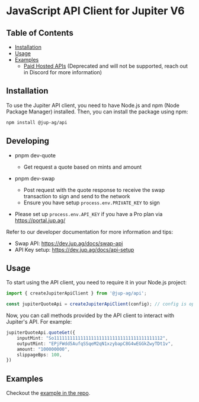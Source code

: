 # JavaScript API Client for Jupiter V6

## Table of Contents

- [Installation](#installation)
- [Usage](#usage)
- [Examples](#examples)
  - [Paid Hosted APIs](#paid-hosted-apis) (Deprecated and will not be supported, reach out in Discord for more information)

## Installation

To use the Jupiter API client, you need to have Node.js and npm (Node Package Manager) installed. Then, you can install the package using npm:

```bash
npm install @jup-ag/api
```

## Developing

- pnpm dev-quote
  - Get request a quote based on mints and amount
- pnpm dev-swap
  - Post request with the quote response to receive the swap transaction to sign and send to the network
  - Ensure you have setup `process.env.PRIVATE_KEY` to sign
 
- Please set up `process.env.API_KEY` if you have a Pro plan via https://portal.jup.ag/

Refer to our developer documentation for more information and tips:
- Swap API: https://dev.jup.ag/docs/swap-api
- API Key setup: https://dev.jup.ag/docs/api-setup

## Usage

To start using the API client, you need to require it in your Node.js project:

```typescript
import { createJupiterApiClient } from '@jup-ag/api';

const jupiterQuoteApi = createJupiterApiClient(config); // config is optional

```

Now, you can call methods provided by the API client to interact with Jupiter's API. For example:

```typescript
jupiterQuoteApi.quoteGet({
    inputMint: "So11111111111111111111111111111111111111112",
    outputMint: "EPjFWdd5AufqSSqeM2qN1xzybapC8G4wEGGkZwyTDt1v",
    amount: "100000000",
    slippageBps: 100,
})
```

## Examples

Checkout the [example in the repo](/example/index.ts).
